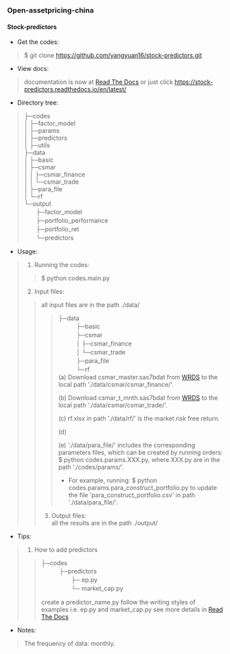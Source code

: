 
###  Open-assetpricing-china

#### Stock-predictors

* Get the codes:
 
> $ git clone https://github.com/yangyuan16/stock-predictors.git

* View docs:

> documentation is now at [Read The Docs](https://stock-predictors.readthedocs.io/en/latest/) 
> or just click https://stock-predictors.readthedocs.io/en/latest/

* Directory tree:

> ├─codes    
> │  ├─factor_model  
> │  ├─params  
> │  ├─predictors  
> │  ├─utils  
> ├─data  
> │  ├─basic  
> │  ├─csmar  
> │  │  ├─csmar_finance  
> │  │  └─csmar_trade    
> │  ├─para_file   
> │  └─rf  
> └─output  
>　　├─factor_model  
>　　├─portfolio_performance  
>　　├─portfolio_ret  
>　　└─predictors  

* Usage:
> 1. Running the codes:
>> $ python codes.main.py   
> 2. Input files:
>> all input files are in the path ./data/  
>>>   ├─data      
>>>　　　├─basic      
>>>　　　├─csmar    
>>>　　　│  ├─csmar_finance    
>>>　　　│  └─csmar_trade      
>>>　　　├─para_file     
>>>　　　└─rf     
>>> (a) Download csmar_master.sas7bdat from [WRDS](https://wrds-www.wharton.upenn.edu/) to the local path './data/csmar/csmar_finance/'. 
>>>   
>>> (b) Download csmar_t_mnth.sas7bdat from [WRDS](https://wrds-www.wharton.upenn.edu/) to the local path './data/csmar/csmar_trade/'.    
>>>
>>> (c) rf.xlsx in path './data/rf/' is the market risk free return.
>>>
>>> (d)
>>>
>>> (e) './data/para_file/' includes the corresponding parameters files, which can be created by 
>>> running orders: $ python codes.params.XXX.py, where XXX.py are in the path './codes/params/'.  
>>>  * For example, running: $ python codes.params.para_construct_portfolio.py to update the file 
      'para_construct_portfolio.csv' in path './data/para_file/'.    
>> 3. Output files:    
>> all the results are in the path ./output/

* Tips: 

> 1. How to add predictors 
>
>> ├─codes      
>>　　　├─predictors   
>>　　　　　├─ ep.py  
>>　　　　　└─ market_cap.py 
>>
>> create a predictor_name.py follow the writing styles of examples i.e. ep.py and market_cap.py 
>> see more details in [Read The Docs](https://stock-predictors.readthedocs.io/en/latest/) 
  
* Notes:  
> The frequency of data: monthly.